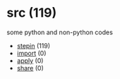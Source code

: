 # src (119)
some python and non-python codes

+ [stepin](stepin/README.md) (119)
+ [import](import/README.md) (0)
+ [apply](apply/README.md) (0)
+ [share](share/README.md) (0)
